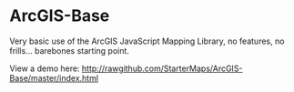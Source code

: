 ArcGIS-Base
===============
Very basic use of the ArcGIS JavaScript Mapping Library, no features, no frills... barebones starting point.

View a demo here: <http://rawgithub.com/StarterMaps/ArcGIS-Base/master/index.html>